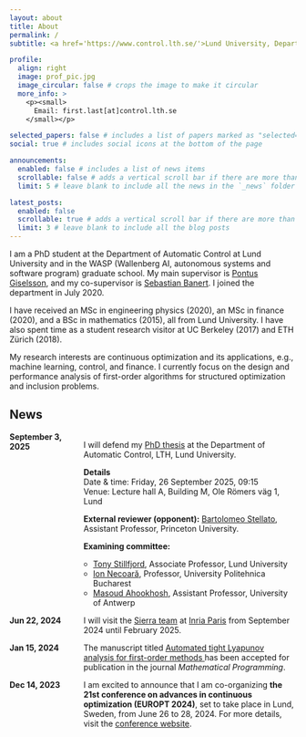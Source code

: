 ```yaml
---
layout: about
title: About
permalink: /
subtitle: <a href='https://www.control.lth.se/'>Lund University, Department of Automatic Control</a>

profile:
  align: right
  image: prof_pic.jpg
  image_circular: false # crops the image to make it circular
  more_info: >
    <p><small>
      Email: first.last[at]control.lth.se
    </small></p>

selected_papers: false # includes a list of papers marked as "selected={true}"
social: true # includes social icons at the bottom of the page

announcements:
  enabled: false # includes a list of news items
  scrollable: false # adds a vertical scroll bar if there are more than 3 news items
  limit: 5 # leave blank to include all the news in the `_news` folder

latest_posts:
  enabled: false
  scrollable: true # adds a vertical scroll bar if there are more than 3 new posts items
  limit: 3 # leave blank to include all the blog posts
---
```


I am a PhD student at the Department of Automatic Control at Lund University and in the WASP (Wallenberg AI, autonomous systems and software program) graduate school. My main supervisor is [Pontus Giselsson](https://www.control.lth.se/personnel/personnel/pontus-giselsson/), and my co-supervisor is [Sebastian Banert](https://github.com/sbanert). I joined the department in July 2020. 

I have received an MSc in engineering physics (2020), an MSc in finance (2020), and a BSc in mathematics (2015), all from Lund University. I have also spent time as a student research visitor at UC Berkeley (2017) and ETH Zürich (2018). 

My research interests are continuous optimization and its applications, e.g., machine learning, control, and finance. I currently focus on the design and performance analysis of first-order algorithms for structured optimization and inclusion problems.

## News

<ul style="margin: 0; padding: 0; list-style: none;">

  <li style="display: flex; margin: 0 0 1em 0; padding: 0;">
	<span style="min-width: 130px; font-weight: bold;">
		September 3, 2025
	</span>
	<span>
		<p>
			I will defend my <a href="https://portal.research.lu.se/en/publications/lyapunov-analyses-for-first-order-methods-theory-automation-and-a">PhD thesis</a> at the Department of Automatic Control, LTH, Lund University.
		</p>
		<p>
			<strong>Details</strong><br>
			Date &amp; time: Friday, 26 September 2025, 09:15<br>
			Venue: Lecture hall A, Building M, Ole Römers väg 1, Lund
		</p>
		<p>
			<strong>External reviewer (opponent):</strong>
			<a href="https://stella.to/">Bartolomeo Stellato</a>, Assistant Professor, Princeton University.
		</p>
		<p><strong>Examining committee:</strong></p>
		<ul style="margin: 0; padding-left: 1.2em;">
			<li><a href="http://www.tonystillfjord.net">Tony Stillfjord</a>, Associate Professor, Lund University</li>
			<li><a href="https://acse.pub.ro/index.php/ion-necoara-2/">Ion Necoară</a>, Professor, University Politehnica Bucharest</li>
			<li><a href="https://www.uantwerpen.be/en/staff/masoud-ahookhosh/">Masoud Ahookhosh</a>, Assistant Professor, University of Antwerp</li>
		</ul>
	</span>
</li>


  <li style="display: flex; margin: 0 0 1em 0; padding: 0;">
    <span style="min-width: 130px; font-weight: bold;">Jun 22, 2024</span>
    <span>
      I will visit the
      <a href="https://sierra-mlopt.github.io/">Sierra team</a> at
      <a href="https://www.inria.fr/en/inria-paris-centre">Inria Paris</a>
      from September 2024 until February 2025.
    </span>
  </li>

  <li style="display: flex; margin: 0 0 1em 0; padding: 0;">
    <span style="min-width: 130px; font-weight: bold;">Jan 15, 2024</span>
    <span>
      The manuscript titled
      <a href="https://doi.org/10.1007/s10107-024-02061-8">
        Automated tight Lyapunov analysis for first-order methods
      </a>
      has been accepted for publication in the journal
      <i>Mathematical Programming</i>.
    </span>
  </li>

  <li style="display: flex; margin: 0; padding: 0;">
    <span style="min-width: 130px; font-weight: bold;">Dec 14, 2023</span>
    <span>
      I am excited to announce that I am co-organizing
      <strong>the 21st conference on advances in continuous optimization (EUROPT 2024)</strong>,
      set to take place in Lund, Sweden, from June 26 to 28, 2024. 
      For more details, visit the
      <a href="https://europt2024.event.lu.se/">conference website</a>.
    </span>
  </li>
</ul>
